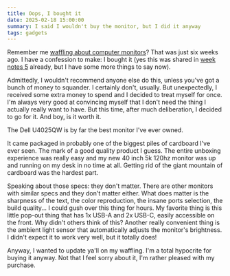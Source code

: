 ```yaml
---
title: Oops, I bought it
date: 2025-02-18 15:00:00
summary: I said I wouldn't buy the monitor, but I did it anyway
tags: gadgets
---
```


Remember me [waffling about computer monitors](https://mijndertstuij.nl/posts/display-waffling/)? That was just six weeks ago. I have a confession to make: I bought it (yes this was shared in [week notes 5](https://mijndertstuij.nl/posts/week-notes-5/) already, but I have some more things to say now).

Admittedly, I wouldn't recommend anyone else do this, unless you've got a bunch of money to squander. I certainly don't, usually. But unexpectedly, I received some extra money to spend and I decided to treat myself for once. I'm always very good at convincing myself that I don't need the thing I actually really want to have. But this time, after much deliberation, I decided to go for it. And boy, is it worth it.

The Dell U4025QW is by far the best monitor I've ever owned.

It came packaged in probably one of the biggest piles of cardboard I've ever seen. The mark of a good quality product I guess. The entire unboxing experience was really easy and my new 40 inch 5k 120hz monitor was up and running on my desk in no time at all. Getting rid of the giant mountain of cardboard was the hardest part.

Speaking about those specs: they don't matter. There are other monitors with similar specs and they don't matter either. What does matter is the sharpness of the text, the color reproduction, the insane ports selection, the build quality... I could gush over this thing for hours. My favorite thing is this little pop-out thing that has 1x USB-A and 2x USB-C, easily accessible on the front. Why didn't others think of this? Another really convenient thing is the ambient light sensor that automatically adjusts the monitor's brightness. I didn't expect it to work very well, but it totally does! 

Anyway, I wanted to update ya'll on my waffling. I'm a total hypocrite for buying it anyway. Not that I feel sorry about it, I'm rather pleased with my purchase.
